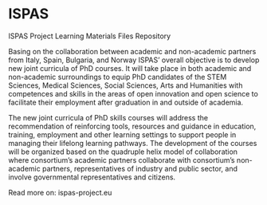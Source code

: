 # ISPAS
ISPAS Project Learning Materials Files Repository

Basing on the collaboration between academic and non-academic partners from Italy, Spain, Bulgaria, and Norway ISPAS’ overall objective is to develop new joint curricula of PhD courses. It will take place in both academic and non-academic surroundings to equip PhD candidates of the STEM Sciences, Medical Sciences, Social Sciences, Arts and Humanities with competences and skills in the areas of open innovation and open science to facilitate their employment after graduation in and outside of academia.

The new joint curricula of PhD skills courses will address the recommendation of reinforcing tools, resources and guidance in education, training, employment and other learning settings to support people in managing their lifelong learning pathways. The development of the courses will be organized based on the quadruple helix model of collaboration where consortium’s academic partners collaborate with consortium’s non-academic partners, representatives of industry and public sector, and involve governmental representatives and citizens.

Read more on: ispas-project.eu
